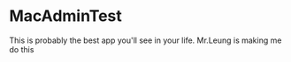 MacAdminTest
============

This is probably the best app you'll see in your life.
Mr.Leung is making me do this
